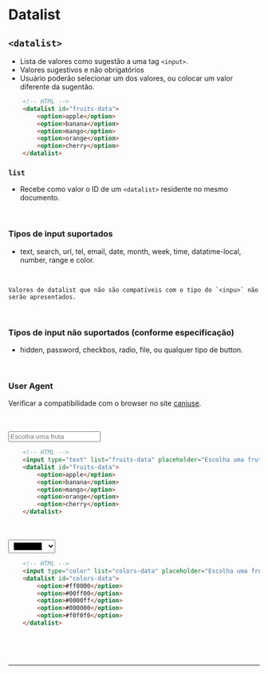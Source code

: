 # Datalist

## `<datalist>`

- Lista de valores como sugestão a uma tag `<input>`.
- Valores sugestivos e não obrigatórios
- Usuário poderão selecionar um dos valores, ou colocar um valor diferente da sugentão.

```HTML
    <!-- HTML -->
    <datalist id="fruits-data">
        <option>apple</option>
        <option>banana</option>
        <option>mango</option>
        <option>orange</option>
        <option>cherry</option>
    </datalist>
```

### `list`
- Recebe como valor o ID de um `<datalist>` residente no mesmo documento.

<br>

### Tipos de input suportados
- text, search, url, tel, email, date, month, week, time, datatime-local, number, range e color.

<br>

    Valores de datalist que não são compatíveis com o tipo do `<inpu>` não serão apresentados.

<br>

### Tipos de input não suportados (conforme especificação)

- hidden, password, checkbos, radio, file, ou qualquer tipo de button.

<br>

### User Agent
Verificar a compatibilidade com o browser no site [caniuse](https://caniuse.com).

<br>
<br>

<!-- Fruits -->
<input type="text" list="fruits-data" placeholder="Escolha uma fruta">
<datalist id="fruits-data">
    <option>apple</option>
    <option>banana</option>
    <option>mango</option>
    <option>orange</option>
    <option>cherry</option>
</datalist>

<br>

```HTML
    <!-- HTML -->
    <input type="text" list="fruits-data" placeholder="Escolha uma fruta">
    <datalist id="fruits-data">
        <option>apple</option>
        <option>banana</option>
        <option>mango</option>
        <option>orange</option>
        <option>cherry</option>
    </datalist>
```

<br>
<br>

<!-- Colors -->
<input type="color" list="colors-data" placeholder="Escolha uma fruta">
<datalist id="colors-data">
    <option>#ff0000</option>
    <option>#00ff00</option>
    <option>#0000ff</option>
    <option>#000000</option>
    <option>#f0f0f0</option>
</datalist>

<br>

```HTML
    <!-- HTML -->
    <input type="color" list="colors-data" placeholder="Escolha uma fruta">
    <datalist id="colors-data">
        <option>#ff0000</option>
        <option>#00ff00</option>
        <option>#0000ff</option>
        <option>#000000</option>
        <option>#f0f0f0</option>
    </datalist>
```

<br>

<br><hr><br>

